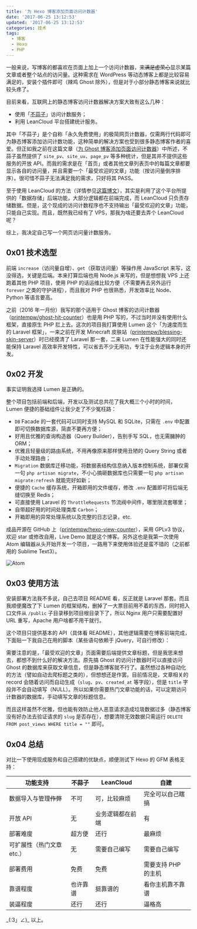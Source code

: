 ```yaml
---
title: '为 Hexo 博客添加页面访问计数器'
date: '2017-06-25 13:12:53'
updated: '2017-06-25 13:12:53'
categories: 技术
tags:
  - 博客
  - Hexo
  - PHP
---
```


一般来说，写博客的都喜欢在页面上加上一个访问计数器，来~~满足虚荣心~~显示某篇文章或者整个站点的访问量。这种需求在 WordPress 等动态博客上都是比较容易满足的，安装个插件即可（辣鸡 Ghost 除外），但是对于小部分静态博客来说就比较头疼了。

<!--more-->

目前来看，互联网上的静态博客访问计数器解决方案大致有这么几种：

- 使用「[不蒜子](http://busuanzi.ibruce.info/)」访问计数服务；
- 利用 LeanCloud 平台搭建统计服务。

其中「不蒜子」是个自称「永久免费使用」的极简网页计数器，仅需两行代码即可为静态博客添加访问计数功能，这种简单的解决方案也受到很多静态博客作者的喜爱。但正如我之前在这篇文章（[为 Ghost 博客添加页面访问计数器](https://blessing.studio/add-page-view-counter-for-ghost-blog/)）中所述，不蒜子虽然提供了 `site_pv`、`site_uv`、`page_pv` 等多种统计，但是其并不提供这些服务的开放 API。而我的需求是在「首页」或者其他文章列表页中的每篇文章都要显示各自的访问量，并且需要一个「最受欢迎的文章」功能（按访问量倒序排序）。很可惜不蒜子无法满足我的需求，只好将其 PASS。

至于使用 LeanCloud 的方法（详情参见[这篇博文](http://crescentmoon.info/2014/12/11/popular-widget/)），其实是利用了这个平台所提供的「数据存储」后端功能，大部分逻辑都在前端完成，而 LeanCloud 只负责存储数据。但是，这个现成的访问计数程序也不支持输出「最受欢迎的文章」功能，只能自己实现。而且，既然我已经有了 VPS，那我为啥还要去弄个 LeanCloud 呢？

综上，我决定自己写一个网页访问量计数服务。

## 0x01 技术选型

前端 `increase`（访问量自增）、`get`（获取访问量）等操作用 JavaScript 来写，这没得选，关键是后端。本来打算后端也用 Node.js 来写的，但是想想我 VPS 上还跑着其他 PHP 项目，使用 PHP 的话运维比较方便（不需要再去另外运行 `forever` 之类的守护进程），而且我对 PHP 也很熟悉，开发效率比 Node、Python 等语言要高。

之前（2016 年一月份）我写的那个适用于 Ghost 博客的访问计数器（[printempw/ghost-hit-counter](https://github.com/printempw/ghost-hit-counter)）也是用 PHP 写的，不过当时并没有使用什么框架，直接原生 PHP 肛上去。这次的项目我打算使用 Lumen 这个「为速度而生的 Laravel 框架」，一来之前在开发 Minecraft 皮肤站（[printempw/blessing-skin-server](https://github.com/printempw/blessing-skin-server)）时已经摸清了 Laravel 那一套，二来 Lumen 在性能强大的同时还能保持 Laravel 高效率开发特性，可以省去不少无用功，专注于业务逻辑本身的开发。

## 0x02 开发

事实证明我选择 Lumen 是正确的。

整个项目包括前端和后端，开发以及测试总共花了我大概三个小时的时间，Lumen 便捷的基础组件让我少走了不少冤枉路：

- `DB` Facade 的一套代码可以同时支持 MySQL 和 SQLite，只需在 `.env` 中配置即可切换数据库源，简直不要再方便；
- 好用且优雅的查询构造器（Query Builder），告别手写 SQL，也无需臃肿的 ORM；
- 优雅且轻量级的路由系统，不用再像原来那样使用丑陋的 Query String 或者手动处理路由；
- `Migration` 数据库迁移功能，将数据表结构信息纳入版本控制系统，部署仅需一句 `php artisan migrate`，不小心搞砸数据库也只需要一句 `php artisan migrate:refresh` 就能完好如新；
- 便捷的 `Cache` 缓存系统，开箱即用的文件缓存，修改 `.env` 配置即可将后端无缝切换至 Redis；
- 可直接使用 Laravel 的 `ThrottleRequests` 节流阀中间件，哪里限流套哪里；
- 自带超好用的时间处理类库 `Carbon`；
- 开箱即用的异常处理系统以及完整的日志记录，etc.

成品开源在 GitHub 上（[printempw/hexo-view-counter](https://github.com/printempw/hexo-view-counter)），采用 GPLv3 协议，欢迎 star 或修改自用，Live Demo 就是这个博客。另外这也是我第一次使用 Atom 编辑器从头开始开发一个项目，一路用下来使用体验还是蛮不错的（之前都用的 Sublime Text3）。

![Atom](https://img.prin.studio/images/2017/06/25/snipaste_20170624_222645.png)

## 0x03 使用方法

安装部署方法我不多说，自己去项目 README 看，反正就是 Laravel 那套。而且我顺便魔改了下 Lumen 的框架结构，删掉了一大票目前用不着的东西，同时把入口文件从 `/public` 子目录移到项目根目录下了，所以 Nginx 用户只需要配置好 URL 重写，Apache 用户啥都不用干就行。

这个项目只提供基本的 API（具体看 README），其他逻辑需要在博客前端完成，下面贴一下我自己在用的脚本（某些语句依赖于 jQuery，可自行修改）：

<script src="https://gist.github.com/printempw/2e0e0c127a0f5081434b4dbe136327c1.js"></script>

需要注意的是，「最受欢迎的文章」页面需要后端提供文章标题，但是我思来想去，都想不到什么好的解决方法。原先搞 Ghost 的访问计数器时可以直接访问 Ghost 的数据库来获取文章信息，但是静态博客就不行了。虽然想过各种自动化的方法（譬如自动去爬标题之类的），但想想还是作罢。目前情况是，文章相关的 record 会随着访问而自动生成（`slug`、`pv`、`created_at` 等字段），但是 `title` 字段并不会自动填写（NULL）。所以如果你需要热门文章功能的话，可以定期访问计数器的数据库，手动填写文章的标题信息。

而且这样虽然不优雅，但也能有效防止他人恶意请求造成垃圾数据过多（静态博客没有好办法去验证请求的 `slug` 是否存在），想要清除无效数据只需运行 `DELETE FROM post_views WHERE title = ""` 即可。

## 0x04 总结

对比一下使用现成服务和自己搭建的优缺点，顺便测试下 Hexo 的 GFM 表格支持：

| 功能支持            | 不蒜子  | LeanCloud | 自建           |
| --------------- | ---- | --------- | ------------ |
| 数据导入与管理~~作弊~~   | 不可   | 可，比较麻烦    | 完全可以自己瞎搞     |
| 开放 API          | 无    | 业务逻辑都在前端  | 有            |
| 部署难度            | 超方便  | 还行        | 最麻烦          |
| 可扩展性（热门文章 etc.） | 无    | 需要自己编写    | 需要自己编写       |
| 部署费用            | 免费   | 免费        | 需要支持 PHP 的主机 |
| 靠谱程度            | 也许靠谱 | 挺靠谱的      | 看你主机靠不靠谱     |
| 装逼程度            | 还行   | 还行        | 逼格高          |

\_(:3」∠)\_ 以上。
